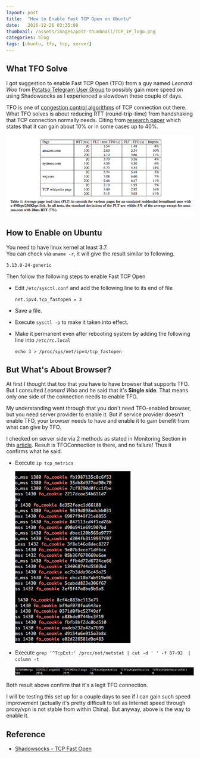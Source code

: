 ```yaml
---
layout: post
title:  "How to Enable Fast TCP Open on Ubuntu"
date:   2016-12-26 03:35:00
thumbnail: /assets/images/post-thumbnail/TCP_IP_logo.png
categories: blog
tags: [ubuntu, tfo, tcp, server]
---
```


## What TFO Solve

I got suggestion to enable Fast TCP Open (TFO) from a guy named *Leonard Woo* from [Potatso Telegram User Group](https://telegram.me/joinchat/BT0c4z49OGNZXwl9VsO0uQ) to possibly gain more speed on using Shadowsocks as I experienced a slowdown these couple of days.

TFO is one of [congestion control algorithms](https://en.wikipedia.org/wiki/TCP_congestion_control) of TCP connection out there. What TFO solves is about reducing RTT (round-trip-time) from handshaking that TCP connection normally needs. Citing from [research paper](https://www1.icsi.berkeley.edu/~barath/papers/tfo-conext11.pdf) which states that it can gain about 10% or in some cases up to 40%.

![result of speed gain of TFO](/assets/images/TFO/result-tfo-research-paper.png)

## How to Enable on Ubuntu

You need to have linux kernel at least 3.7.  
You can check via `uname -r`, it will give the result similar to following.

```shell
3.13.0-24-generic
```

Then follow the following steps to enable Fast TCP Open

* Edit `/etc/sysctl.conf` and add the following line to its end of file  

   ```shell
   net.ipv4.tcp_fastopen = 3
   ```
* Save a file.
* Execute `sysctl -p` to make it taken into effect.
* Make it permanent even after rebooting system by adding the following line into `/etc/rc.local`  

   ```shell
   echo 3 > /proc/sys/net/ipv4/tcp_fastopen
   ```
   
## But What's About Browser?

At first I thought that too that you have to have browser that supports TFO. But I consulted *Leonard Woo* and he said that it's **Single side**. That means only one side of the connection needs to enable TFO.

My understanding went through that you don't need TFO-enabled browser, but you need server provider to enable it. But if service provider doesn't enable TFO, your browser needs to have and enable it to gain benefit from what can give by TFO.

I checked on server side via 2 methods as stated in Monitoring Section in this [article](https://bradleyf.id.au/nix/shaving-your-rtt-wth-tfo/). Result is TFOConnection is there, and no failure! Thus it confirms what he said.

* Execute `ip tcp_metrics`

   ![fo_cookie](/assets/images/TFO/fo_cookie.png)
   
* Execute `grep '^TcpExt:' /proc/net/netstat | cut -d ' ' -f 87-92  | column -t`

   ![tfo metrics](/assets/images/TFO/tfo-fastopen-active.png)
   
Both result above confirm that it's a legit TFO connection.

I will be testing this set up for a couple days to see if I can gain such speed improvement (actually it's pretty difficult to tell as Internet speed through proxy/vpn is not stable from within China). But anyway, above is the way to enable it.

## Reference

* [Shadowsocks - TCP Fast Open](https://www.bxl.pm/8602.html)